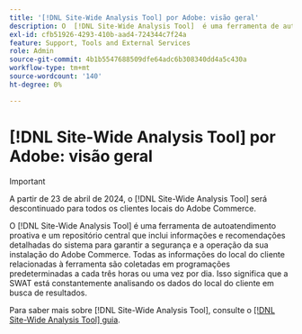 ```yaml
---
title: '[!DNL Site-Wide Analysis Tool] por Adobe: visão geral'
description: O  [!DNL Site-Wide Analysis Tool]  é uma ferramenta de autoatendimento proativa e um repositório central que inclui informações e recomendações detalhadas do sistema para garantir a segurança e a operação da sua instalação do Adobe Commerce. Todas as informações do local do cliente relacionadas à ferramenta são coletadas em programações predeterminadas a cada três horas ou uma vez por dia. Isso significa que a SWAT está constantemente analisando os dados do local do cliente em busca de resultados.
exl-id: cfb51926-4293-410b-aad4-724344c7f24a
feature: Support, Tools and External Services
role: Admin
source-git-commit: 4b1b5547688509dfe64adc6b308340dd4a5c430a
workflow-type: tm+mt
source-wordcount: '140'
ht-degree: 0%

---
```


# [!DNL Site-Wide Analysis Tool] por Adobe: visão geral

>[!IMPORTANT]
>
>A partir de 23 de abril de 2024, o [!DNL Site-Wide Analysis Tool] será descontinuado para todos os clientes locais do Adobe Commerce.

O [!DNL Site-Wide Analysis Tool] é uma ferramenta de autoatendimento proativa e um repositório central que inclui informações e recomendações detalhadas do sistema para garantir a segurança e a operação da sua instalação do Adobe Commerce. Todas as informações do local do cliente relacionadas à ferramenta são coletadas em programações predeterminadas a cada três horas ou uma vez por dia. Isso significa que a SWAT está constantemente analisando os dados do local do cliente em busca de resultados.

Para saber mais sobre [!DNL Site-Wide Analysis Tool], consulte o [[!DNL Site-Wide Analysis Tool] guia](https://experienceleague.adobe.com/docs/commerce-operations/tools/site-wide-analysis-tool/intro.html?lang=pt-BR).
